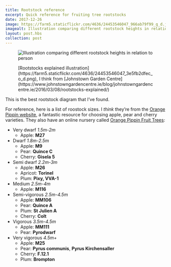 ```yaml
---
title: Rootstock reference
excerpt: Quick reference for fruiting tree rootstocks
date: 2017-12-26
image: https://farm5.staticflickr.com/4636/24453546047_966ab79f99_q_d.jpg
imagealt: Illustration comparing different rootstock heights in relation to person
layout: post.hbs
collection: post
---
```


<figure>

![Illustration comparing different rootstock heights in relation to person](https://farm5.staticflickr.com/4636/24453546047_966ab79f99_z_d.jpg)

<figcaption>[Rootstocks explained illustration](https://farm5.staticflickr.com/4636/24453546047_3e5fb2dfec_o_d.png), I think from [Johnstown Garden Centre](https://www.johnstowngardencentre.ie/blog/johnstowngardencentre.ie/2016/03/08/rootstocks-explained/)</figcaption>
</figure>

This is the best rootstock diagram that I’ve found.

For reference, here is a list of roostock sizes. I _think_ they’re from the [Orange Pippin website](https://www.orangepippin.com/apples), a fantastic resource for choosing apple, pear and cherry varieties. They also have an online nursery called [Orange Pippin Fruit Trees](https://www.orangepippintrees.co.uk/):

* Very dwarf _1.5m-2m_
  * Apple: **M27**
* Dwarf _1.8m-2.5m_
  * Apple: **M9**
  * Pear: **Quince C**
  * Cherry: **Gisela 5**
* Semi dwarf _2.2m-3m_
  * Apple: **M26**
  * Apricot: **Torinel**
  * Plum: **Pixy, VVA-1**
* Medium _2.5m-4m_
  * Apple: **M116**
* Semi-vigorous _2.5m-4.5m_
  * Apple: **MM106**
  * Pear: **Quince A**
  * Plum: **St Julien A**
  * Cherry: **Colt**
* Vigorous _3.5m-4.5m_
  * Apple: **MM111**
  * Pear: **Pyrodwarf**
* Very vigorous _4.5m+_
  * Apple: **M25**
  * Pear: **Pyrus communis**, **Pyrus Kirchensaller**
  * Cherry: **F.12.1**
  * Plum: **Brompton**
